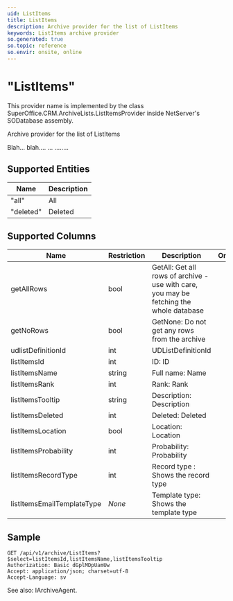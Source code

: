 ```yaml
---
uid: ListItems
title: ListItems
description: Archive provider for the list of ListItems
keywords: ListItems archive provider
so.generated: true
so.topic: reference
so.envir: onsite, online
---
```


# "ListItems"

This provider name is implemented by the class <see cref="T:SuperOffice.CRM.ArchiveLists.ListItemsProvider">SuperOffice.CRM.ArchiveLists.ListItemsProvider</see> inside NetServer's SODatabase assembly.

Archive provider for the list of ListItems

Blah...
<para />
blah....
<para />
...
<para />
........

## Supported Entities
| Name | Description |
| ---- | ----- |
|"all"|All|
|"deleted"|Deleted|

## Supported Columns
| Name | Restriction | Description | OrderBy
| ---- | ----- | ------- | ------ |
|getAllRows|bool|GetAll: Get all rows of archive - use with care, you may be fetching the whole database|  |
|getNoRows|bool|GetNone: Do not get any rows from the archive|  |
|udlistDefinitionId|int|UDListDefinitionId|  |
|listItemsId|int|ID: ID|  |
|listItemsName|string|Full name: Name|  |
|listItemsRank|int|Rank: Rank|  |
|listItemsTooltip|string|Description: Description|  |
|listItemsDeleted|int|Deleted: Deleted|  |
|listItemsLocation|bool|Location: Location|  |
|listItemsProbability|int|Probability: Probability|  |
|listItemsRecordType|int|Record type : Shows the record type|  |
|listItemsEmailTemplateType| *None* |Template type: Shows the template type|  |

## Sample

```http!
GET /api/v1/archive/ListItems?$select=listItemsId,listItemsName,listItemsTooltip
Authorization: Basic dGplMDpUamUw
Accept: application/json; charset=utf-8
Accept-Language: sv

```



See also: <see cref="T:SuperOffice.CRM.Services.IArchiveAgent">IArchiveAgent</see>.</p>

